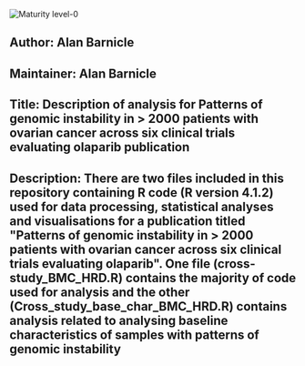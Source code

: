 ![Maturity level-0](https://img.shields.io/badge/Maturity%20Level-ML--0-red)
##  Author: Alan Barnicle
##  Maintainer: Alan Barnicle
## Title: Description of analysis for Patterns of genomic instability in > 2000 patients with ovarian cancer across six clinical trials evaluating olaparib publication
## Description: There are two files included in this repository containing R code (R version 4.1.2) used for data processing, statistical analyses and visualisations for a publication titled "Patterns of genomic instability in > 2000 patients with ovarian cancer across six clinical trials evaluating olaparib". One file (cross-study_BMC_HRD.R) contains the majority of code used for analysis and the other (Cross_study_base_char_BMC_HRD.R) contains analysis related to analysing baseline characteristics of samples with patterns of genomic instability

